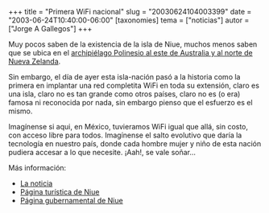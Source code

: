 +++
title = "Primera WiFi nacional"
slug = "20030624104003399"
date = "2003-06-24T10:40:00-06:00"
[taxonomies]
tema = ["noticias"]
autor = ["Jorge A Gallegos"]
+++

Muy pocos saben de la existencia de la isla de Niue, muchos menos saben
que se ubica en el [archipiélago Polinesio al este de Australia y al
norte de Nueva
Zelanda](http://www.niueisland.com/newpage7_files/map.gif).

Sin embargo, el día de ayer esta isla-nación pasó a la historia como la
primera en implantar una red completita WiFi en toda su extensión, claro
es una isla, claro no es tan grande como otros países, claro no es (o
era) famosa ni reconocida por nada, sin embargo pienso que el esfuerzo
es el mismo.

<!-- more -->
Imagínense si aqui, en México, tuvieramos WiFi igual que allá, sin
costo, con acceso libre para todos. Imagínense el salto evolutivo que
daría la tecnología en nuestro país, donde cada hombre mujer y niño de
esta nación pudiera accesar a lo que necesite. ¡Aah!, se vale soñar...

Más información:

-   [La
    noticia](http://www.businesswire.com/cgi-bin/cb_headline.cgi?&story_file=bw.062303/231745687)
-   [Página turística de Niue](http://www.niueisland.com/)
-   [Página gubernamental de Niue](http://www.gov.nu/)

